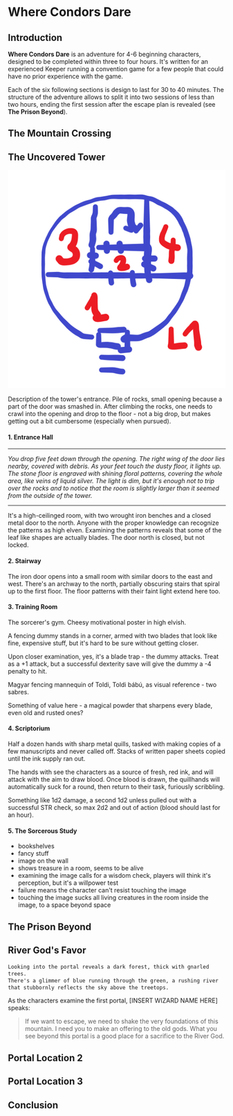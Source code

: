 Where Condors Dare
==================

Introduction
------------

**Where Condors Dare** is an adventure for 4-6 beginning characters, 
designed to be completed within three to four hours. 
It's written for an experienced Keeper running a convention game for a few people
that could have no prior experience with the game.

Each of the six following sections is design to last for 30 to 40 minutes.
The structure of the adventure allows to split it into two sessions of less than two hours,
ending the first session after the escape plan is revealed (see **The Prison Beyond**).

The Mountain Crossing
---------------------

The Uncovered Tower
-------------------

![Map of the tower's first level](img/tower_L1.png)

Description of the tower's entrance. Pile of rocks, small opening because a part of the door was smashed in.
After climbing the rocks, one needs to crawl into the opening and drop to the floor - not a big drop, but makes
getting out a bit cumbersome (especially when pursued).

#### 1. Entrance Hall

---

*You drop five feet down through the opening. The right wing of the door lies nearby, covered with debris. As your feet touch the dusty floor, it lights up. The stone floor is engraved with shining floral patterns, covering the whole area, like veins of liquid silver. The light is dim, but it's enough not to trip over the rocks and to notice that the room is slightly larger than it seemed from the outside of the tower.*

---

It's a high-ceilinged room, with two wrought iron benches and a closed metal door to the north.
Anyone with the proper knowledge can recognize the patterns as high elven.
Examining the patterns reveals that some of the leaf like shapes are actually blades.
The door north is closed, but not locked.

#### 2. Stairway 

The iron door opens into a small room with similar doors to the east and west. There's an archway to the north, partially obscuring stairs that spiral up to the first floor. The floor patterns with their faint light extend here too.

#### 3. Training Room

The sorcerer's gym. Cheesy motivational poster in high elvish.

A fencing dummy stands in a corner, armed with two blades that look like fine, expensive stuff, but it's hard to be sure without getting closer.

Upon closer examination, yes, it's a blade trap - the dummy attacks. Treat as a +1 attack, but a successful dexterity save will give the dummy a -4 penalty to hit.

Magyar fencing mannequin of Toldi, Toldi bábú, as visual reference - two sabres.

Something of value here - a magical powder that sharpens every blade, even old and rusted ones? 

#### 4. Scriptorium

Half a dozen hands with sharp metal quills, tasked with making copies of a few manuscripts and never called off.
Stacks of written paper sheets copied until the ink supply ran out.

The hands with see the characters as a source of fresh, red ink, and will attack with the aim to draw blood.
Once blood is drawn, the quillhands will automatically suck for a round, then return to their task, furiously scribbling.

Something like 1d2 damage, a second 1d2 unless pulled out with a successful STR check, so max 2d2 and out of action (blood should last for an hour).

#### 5. The Sorcerous Study

- bookshelves
- fancy stuff
- image on the wall
- shows treasure in a room, seems to be alive
- examining the image calls for a wisdom check, players will think it's perception, but it's a willpower test
- failure means the character can't resist touching the image
- touching the image sucks all living creatures in the room inside the image, to a space beyond space

The Prison Beyond
-----------------

River God's Favor
-----------------

    Looking into the portal reveals a dark forest, thick with gnarled trees. 
    There's a glimmer of blue running through the green, a rushing river 
    that stubbornly reflects the sky above the treetops.

As the characters examine the first portal, [INSERT WIZARD NAME HERE] speaks:

> If we want to escape, we need to shake the very foundations of this mountain. I need you to make an offering to the old gods.
> What you see beyond this portal is a good place for a sacrifice to the River God. 

Portal Location 2
-----------------

Portal Location 3
-----------------

Conclusion
----------
